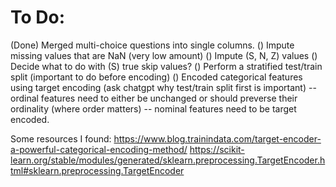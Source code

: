 # To Do:

(Done) Merged multi-choice questions into single columns.
() Impute missing values that are NaN (very low amount)
() Impute (S, N, Z) values 
() Decide what to do with (S) true skip values?
() Perform a stratified test/train split (important to do before encoding) 
() Encoded categorical features using target encoding (ask chatgpt why test/train split first is important)
   -- ordinal features need to either be unchanged or should preverse their ordinality (where order matters)
   -- nominal features need to be target encoded.

Some resources I found:
https://www.blog.trainindata.com/target-encoder-a-powerful-categorical-encoding-method/
https://scikit-learn.org/stable/modules/generated/sklearn.preprocessing.TargetEncoder.html#sklearn.preprocessing.TargetEncoder
